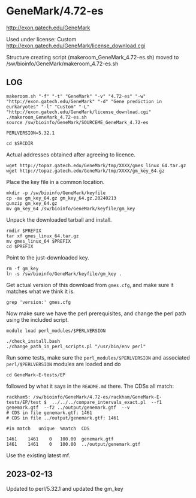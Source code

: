 GeneMark/4.72-es
================

<http://exon.gatech.edu/GeneMark>

Used under license:
Custom
<http://exon.gatech.edu/GeneMark/license_download.cgi>

Structure creating script (makeroom_GeneMark_4.72-es.sh) moved to /sw/bioinfo/GeneMark/makeroom_4.72-es.sh

LOG
---

    makeroom.sh "-f" "-t" "GeneMark" "-v" "4.72-es" "-w" "http://exon.gatech.edu/GeneMark" "-d" "Gene prediction in eurkaryotes" "-l" "Custom" "-L" "http://exon.gatech.edu/GeneMark/license_download.cgi"
    ./makeroom_GeneMark_4.72-es.sh
    source /sw/bioinfo/GeneMark/SOURCEME_GeneMark_4.72-es

    PERLVERSION=5.32.1

    cd $SRCDIR

Actual addresses obtained after agreeing to licence.

    wget http://topaz.gatech.edu/GeneMark/tmp/XXXX/gmes_linux_64.tar.gz
    wget http://topaz.gatech.edu/GeneMark/tmp/XXXX/gm_key_64.gz

Place the key file in a common location.

    mkdir -p /sw/bioinfo/GeneMark/keyfile
    cp -av gm_key_64.gz gm_key_64.gz.20240213
    gunzip gm_key_64.gz 
    mv gm_key_64 /sw/bioinfo/GeneMark/keyfile/gm_key

Unpack the downloaded tarball and install.

    rmdir $PREFIX
    tar xf gmes_linux_64.tar.gz 
    mv gmes_linux_64 $PREFIX
    cd $PREFIX

Point to the just-downloaded key.

    rm -f gm_key
    ln -s /sw/bioinfo/GeneMark/keyfile/gm_key .

Get actual version of this download from `gmes.cfg`, and make sure it matches what we think it is.

    grep 'version:' gmes.cfg

Now make sure we have the perl prerequisites, and change the perl path using the included script.

    module load perl_modules/$PERLVERSION

    ./check_install.bash 
    ./change_path_in_perl_scripts.pl "/usr/bin/env perl"

Run some tests, make sure the `perl_modules/$PERLVERSION` and associated `perl/$PERLVERSION` modules are loaded and do

    cd GeneMark-E-tests/EP

followed by what it says in the `README.md` there.  The CDSs all match:

    rackham5: /sw/bioinfo/GeneMark/4.72-es/rackham/GeneMark-E-tests/EP/test $  ../../../compare_intervals_exact.pl  --f1 genemark.gtf  --f2 ../output/genemark.gtf  --v
    # CDS in file genemark.gtf: 1461
    # CDS in file ../output/genemark.gtf: 1461

    #in match   unique  %match  CDS

    1461    1461    0   100.00  genemark.gtf
    1461    1461    0   100.00  ../output/genemark.gtf


Use the existing latest mf.

2023-02-13
----------

Updated to perl/5.32.1 and updated the gm_key

